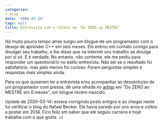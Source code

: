 ```yaml
---
categories:
- blog
date: '2008-07-24'
tags: null
title: Entrevista com o Caloni no 'Do ZERO ao MESTRE'
---
```


Há muito pouco tempo atrás surgiu um blogue de um programador com o desejo de aprender C++ em seis meses. Ele entrou em contato comigo para divulgar seu trabalho, e lhe disse que na internet seu trabalho se divulga por si só. E é verdade. No entanto, não contente, ele me pediu para responder um questionário no estilo entrevista. Não sei se o resultado foi satisfatório, mas pelo menos foi curioso. Foram perguntas simples e respostas mais simples ainda.

Para os que quiserem ler a entrevista e/ou acompanhar as desventuras de um programador com pressa, dê uma olhada no [artigo] em "Do ZERO ao MESTRE em 6 meses", um blogue recém-nascido.

Update de 2020-03-14: estava corrigindo posts antigos e ao chegar neste fui verificar o blog do Rafael Becker. Ele havia parado por uns anos e voltou a postar em 2014. Fico feliz em saber que ele seguiu carreira e hoje trabalha com o que gosta. =)

[artigo]: http://dozeroaomestre.blogspot.com/2008/07/entrevista-wanderlei-caloni.html